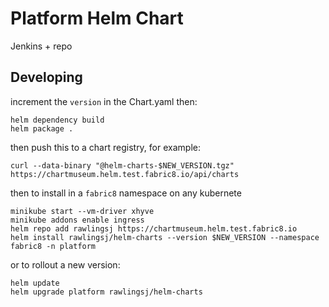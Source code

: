 # Platform Helm Chart

Jenkins + repo

## Developing

increment the `version` in the Chart.yaml then:
```
helm dependency build
helm package .
```
then push this to a chart registry, for example:
```
curl --data-binary "@helm-charts-$NEW_VERSION.tgz" https://chartmuseum.helm.test.fabric8.io/api/charts
```


then to install in a `fabric8` namespace on any kubernete
```
minikube start --vm-driver xhyve
minikube addons enable ingress
helm repo add rawlingsj https://chartmuseum.helm.test.fabric8.io
helm install rawlingsj/helm-charts --version $NEW_VERSION --namespace fabric8 -n platform
```

or to rollout a new version:
```
helm update
helm upgrade platform rawlingsj/helm-charts
```